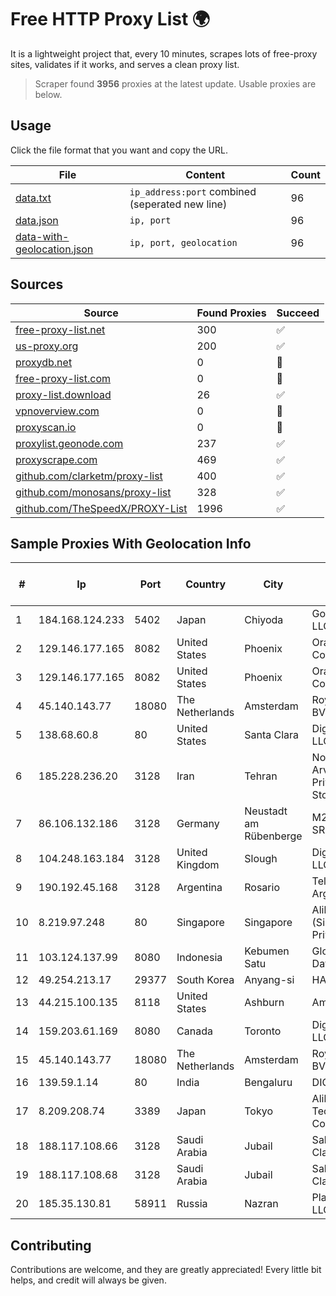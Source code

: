 
# Free HTTP Proxy List 🌍

It is a lightweight project that, every 10 minutes, scrapes lots of free-proxy sites, validates if it works, and serves a clean proxy list.


> Scraper found **3956** proxies at the latest update. Usable proxies are below.

## Usage

Click the file format that you want and copy the URL.


|File|Content|Count|
|----|-------|-----|
|[data.txt](https://raw.githubusercontent.com/themiralay/Proxy-List-World/master/data.txt)|`ip_address:port` combined (seperated new line)|96|
|[data.json](https://raw.githubusercontent.com/themiralay/Proxy-List-World/master/data.json)|`ip, port`|96|
|[data-with-geolocation.json](https://raw.githubusercontent.com/themiralay/Proxy-List-World/master/data-with-geolocation.json)|`ip, port, geolocation`|96|

## Sources

|Source|Found Proxies|Succeed|
|------|-------------|-------|
|[free-proxy-list.net](https://free-proxy-list.net)|300|✅|
|[us-proxy.org](https://www.us-proxy.org)|200|✅|
|[proxydb.net](http://proxydb.net)|0|🚫|
|[free-proxy-list.com](https://free-proxy-list.com/?page=&port=&type%5B%5D=http&type%5B%5D=https&up_time=0&search=Search)|0|🚫|
|[proxy-list.download](https://www.proxy-list.download/HTTP)|26|✅|
|[vpnoverview.com](https://vpnoverview.com/privacy/anonymous-browsing/free-proxy-servers)|0|🚫|
|[proxyscan.io](https://www.proxyscan.io)|0|🚫|
|[proxylist.geonode.com](https://proxylist.geonode.com/api/proxy-list?limit=300&page=1&sort_by=lastChecked&sort_type=desc&protocols=http,https)|237|✅|
|[proxyscrape.com](https://api.proxyscrape.com/v2/?request=displayproxies&protocol=http&timeout=10000&country=all&ssl=all&anonymity=all)|469|✅|
|[github.com/clarketm/proxy-list](https://raw.githubusercontent.com/clarketm/proxy-list/master/proxy-list-raw.txt)|400|✅|
|[github.com/monosans/proxy-list](https://raw.githubusercontent.com/monosans/proxy-list/main/proxies/http.txt)|328|✅|
|[github.com/TheSpeedX/PROXY-List](https://raw.githubusercontent.com/TheSpeedX/PROXY-List/master/http.txt)|1996|✅|


## Sample Proxies With Geolocation Info

|#|Ip|Port|Country|City|Internet Service Provider|
|-|--|----|-------|----|-------------------------|
|1|184.168.124.233|5402|Japan|Chiyoda|GoDaddy.com, LLC|
|2|129.146.177.165|8082|United States|Phoenix|Oracle Corporation|
|3|129.146.177.165|8082|United States|Phoenix|Oracle Corporation|
|4|45.140.143.77|18080|The Netherlands|Amsterdam|RoyaleHosting BV|
|5|138.68.60.8|80|United States|Santa Clara|DigitalOcean, LLC|
|6|185.228.236.20|3128|Iran|Tehran|Noyan Abr Arvan Co. ( Private Joint Stock)|
|7|86.106.132.186|3128|Germany|Neustadt am Rübenberge|M247 Europe SRL|
|8|104.248.163.184|3128|United Kingdom|Slough|DigitalOcean, LLC|
|9|190.192.45.168|3128|Argentina|Rosario|Telecom Argentina S.A.|
|10|8.219.97.248|80|Singapore|Singapore|Alibaba Cloud (Singapore) Private Limited|
|11|103.124.137.99|8080|Indonesia|Kebumen Satu|Global Media Data Prima|
|12|49.254.213.17|29377|South Korea|Anyang-si|HAIonNet|
|13|44.215.100.135|8118|United States|Ashburn|Amazon.com|
|14|159.203.61.169|8080|Canada|Toronto|DigitalOcean, LLC|
|15|45.140.143.77|18080|The Netherlands|Amsterdam|RoyaleHosting BV|
|16|139.59.1.14|80|India|Bengaluru|DIGITALOCEAN|
|17|8.209.208.74|3389|Japan|Tokyo|Alibaba (US) Technology Co., Ltd.|
|18|188.117.108.66|3128|Saudi Arabia|Jubail|Sahara Net IP Class|
|19|188.117.108.68|3128|Saudi Arabia|Jubail|Sahara Net IP Class|
|20|185.35.130.81|58911|Russia|Nazran|Plazmatelekom LLC|



## Contributing

Contributions are welcome, and they are greatly appreciated! Every
little bit helps, and credit will always be given.


